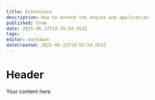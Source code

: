 ```yaml
---
title: Extensions
description: How to extend the engine and application
published: true
date: 2025-06-22T14:55:54.953Z
tags: 
editor: markdown
dateCreated: 2025-06-22T14:55:54.953Z
---
```


# Header
Your content here